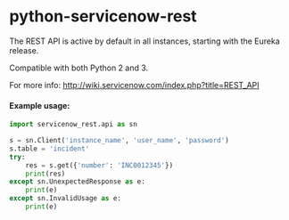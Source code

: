 # python-servicenow-rest

The REST API is active by default in all instances, starting with the Eureka release.

Compatible with both Python 2 and 3.

For more info:
http://wiki.servicenow.com/index.php?title=REST_API


#### Example usage:
```python
import servicenow_rest.api as sn

s = sn.Client('instance_name', 'user_name', 'password')
s.table = 'incident'
try:
    res = s.get({'number': 'INC0012345'})
    print(res)
except sn.UnexpectedResponse as e:
    print(e)
except sn.InvalidUsage as e:
    print(e)
```


